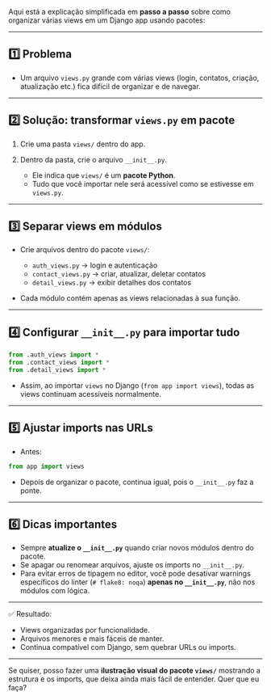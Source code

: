 Aqui está a explicação simplificada em **passo a passo** sobre como organizar várias views em um Django app usando pacotes:

---

## 1️⃣ Problema

* Um arquivo `views.py` grande com várias views (login, contatos, criação, atualização etc.) fica difícil de organizar e de navegar.

---

## 2️⃣ Solução: transformar `views.py` em **pacote**

1. Crie uma pasta `views/` dentro do app.
2. Dentro da pasta, crie o arquivo `__init__.py`.

   * Ele indica que `views/` é um **pacote Python**.
   * Tudo que você importar nele será acessível como se estivesse em `views.py`.

---

## 3️⃣ Separar views em módulos

* Crie arquivos dentro do pacote `views/`:

  * `auth_views.py` → login e autenticação
  * `contact_views.py` → criar, atualizar, deletar contatos
  * `detail_views.py` → exibir detalhes dos contatos
* Cada módulo contém apenas as views relacionadas à sua função.

---

## 4️⃣ Configurar `__init__.py` para importar tudo

```python
from .auth_views import *
from .contact_views import *
from .detail_views import *
```

* Assim, ao importar `views` no Django (`from app import views`), todas as views continuam acessíveis normalmente.

---

## 5️⃣ Ajustar imports nas URLs

* Antes:

```python
from app import views
```

* Depois de organizar o pacote, continua igual, pois o `__init__.py` faz a ponte.

---

## 6️⃣ Dicas importantes

* Sempre **atualize o `__init__.py`** quando criar novos módulos dentro do pacote.
* Se apagar ou renomear arquivos, ajuste os imports no `__init__.py`.
* Para evitar erros de tipagem no editor, você pode desativar warnings específicos do linter (`# flake8: noqa`) **apenas no `__init__.py`**, não nos módulos com lógica.

---

✅ Resultado:

* Views organizadas por funcionalidade.
* Arquivos menores e mais fáceis de manter.
* Continua compatível com Django, sem quebrar URLs ou imports.

---

Se quiser, posso fazer uma **ilustração visual do pacote `views/`** mostrando a estrutura e os imports, que deixa ainda mais fácil de entender. Quer que eu faça?
